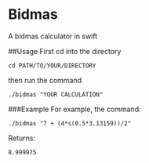 # Bidmas
A bidmas calculator in swift  

##Usage
First cd into the directory  

```
cd PATH/TO/YOUR/DIRECTORY
```

then run the command  

```
./bidmas "YOUR CALCULATION"
```
###Example
For example, the command:  

```
./bidmas "7 + (4*s(0.5*3.13159))/2"
```  
Returns:  

```
8.999975
```
